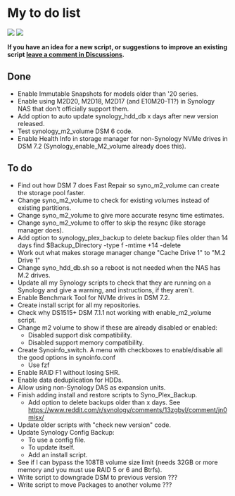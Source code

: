 # My to do list

<a href="https://hits.seeyoufarm.com"><img src="https://hits.seeyoufarm.com/api/count/incr/badge.svg?url=https%3A%2F%2Fgithub.com%2F007revad%2Ftodo_list&count_bg=%2379C83D&title_bg=%23555555&icon=&icon_color=%23E7E7E7&title=hits&edge_flat=false"/></a>
[![](https://img.shields.io/static/v1?label=Sponsor&message=%E2%9D%A4&logo=GitHub&color=%23fe8e86)](https://github.com/sponsors/007revad)

**If you have an idea for a new script, or suggestions to improve an existing script [leave a comment in Discussions](https://github.com/007revad/todo_list/discussions).**

## Done

- Enable Immutable Snapshots for models older than '20 series.
- Enable using M2D20, M2D18, M2D17 (and E10M20-T1?) in Synology NAS that don't officially support them.
- Add option to auto update synology_hdd_db x days after new version released.
- Test synology_m2_volume DSM 6 code.
- Enable Health Info in storage manager for non-Synology NVMe drives in DSM 7.2 (Synology_enable_M2_volume already does this).


## To do

- Find out how DSM 7 does Fast Repair so syno_m2_volume can create the storage pool faster.
- Change syno_m2_volume to check for existing volumes instead of existing partitions.
- Change syno_m2_volume to give more accurate resync time estimates.
- Change syno_m2_volume to offer to skip the resync (like storage manager does).
- Add option to synology_plex_backup to delete backup files older than 14 days
  find $Backup_Directory -type f -mtime +14 -delete
- Work out what makes storage manager change "Cache Drive 1" to "M.2 Drive 1"
- Change syno_hdd_db.sh so a reboot is not needed when the NAS has M.2 drives.
- Update all my Synology scripts to check that they are running on a Synology and give a warning, and instructions, if they aren't.
- Enable Benchmark Tool for NVMe drives in DSM 7.2.
- Create install script for all my repositories.
- Check why DS1515+ DSM 7.1.1 not working with enable_m2_volume script.
- Change m2 volume to show if these are already disabled or enabled:
    - Disabled support disk compatibility.
    - Disabled support memory compatibility.
- Create Synoinfo_switch. A menu with checkboxes to enable/disable all the good options in synoinfo.conf
    - Use fzf
- Enable RAID F1 without losing SHR.
- Enable data deduplication for HDDs.
- Allow using non-Synology DAS as expansion units.
- Finish adding install and restore scripts to Syno_Plex_Backup.
    - Add option to delete backups older than x days. See https://www.reddit.com/r/synology/comments/13zgbyl/comment/jn0misx/
- Update older scripts with "check new version" code.
- Update Synology Config Backup:
    - To use a config file.
    - To update itself.
    - Add an install script.
- See if I can bypass the 108TB volume size limit (needs 32GB or more memory and you must use RAID 5 or 6 and Btrfs).
- Write script to downgrade DSM to previous version ???
- Write script to move Packages to another volume ???

